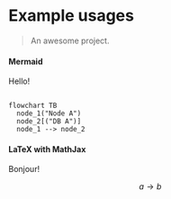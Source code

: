 # Example usages

> An awesome project.

<!-- tabs:start -->

#### **Mermaid**

Hello!

```mermaid

flowchart TB
  node_1("Node A")
  node_2[("DB A")]
  node_1 --> node_2

```

#### **LaTeX with MathJax**

Bonjour!

$$
a \to b
$$

<!-- tabs:end -->
